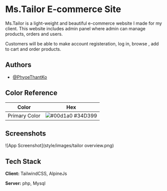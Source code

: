 
# Ms.Tailor E-commerce Site

Ms.Tailor is a light-weight and beautiful e-commerce website I made for my client. This website includes admin panel where admin can manage products, orders and users.

Customers will be able to make account registeration, log in, browse , add to cart and order products.


## Authors

- [@PhyoeThantKo](https://www.github.com/PhyoeThantKo)

## Color Reference

| Color             | Hex                                                                |
| ----------------- | ------------------------------------------------------------------ |
| Primary Color | ![#00d1a0](https://via.placeholder.com/10/00b48a?text=+) #34D399 |


## Screenshots

![App Screenshot](style/images/tailor overview.png)


## Tech Stack

**Client:** TailwindCSS, AlpineJs

**Server:** php, Mysql

